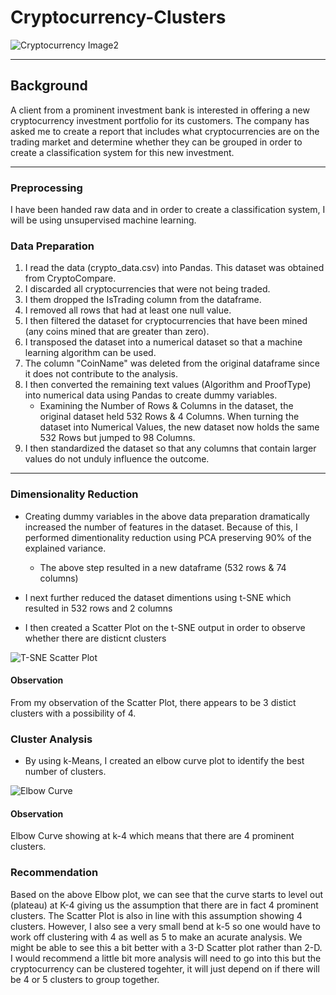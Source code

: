 # Cryptocurrency-Clusters

![Cryptocurrency Image2](https://user-images.githubusercontent.com/82673788/136615133-cc67a062-e7a0-47a2-8d22-9b667d5cb26b.jpg)

_____________________________________________________________________________________________________________________________________________________________________

## Background

A client from a prominent investment bank is interested in offering a new cryptocurrency investment portfolio for its customers.  The company has asked me to create a report that includes what cryptocurrencies are on the trading market and determine whether they can be grouped in order to create a classification system for this new investment.

___________________________________________________________________________________________________________________________________________________________________

### Preprocessing

I have been handed raw data and in order to create a classification system, I will be using unsupervised machine learning.

### Data Preparation

1. I read the data (crypto_data.csv) into Pandas.  This dataset was obtained from CryptoCompare.
2. I discarded all cryptocurrencies that were not being traded.
3. I them dropped the IsTrading column from the dataframe.
4. I removed all rows that had at least one null value.
5. I then filtered the dataset for cryptocurrencies that have been mined (any coins mined that are greater than zero).
6. I transposed the dataset into a numerical dataset so that a machine learning algorithm can be used.
7. The column "CoinName" was deleted from the original dataframe since it does not contribute to the analysis.
8. I then converted the remaining text values (Algorithm and ProofType) into numerical data using Pandas to create dummy variables.
    - Examining the Number of Rows & Columns in the dataset, the original dataset held 532 Rows & 4 Columns.  When turning the dataset into Numerical Values, the new dataset now holds the same 532 Rows but jumped to 98 Columns.
9. I then standardized the dataset so that any columns that contain larger values do not unduly influence the outcome.

_______________________________________________________________________________________________________________________________________________________________________

### Dimensionality Reduction

 - Creating dummy variables in the above data preparation dramatically increased the number of features in the dataset.  Because of this, I performed dimentionality reduction using PCA preserving 90% of the explained variance.

    - The above step resulted in a new dataframe (532 rows & 74 columns)

- I next further reduced the dataset dimentions using t-SNE which resulted in 532 rows and 2 columns
- I then created a Scatter Plot on the t-SNE output in order to observe whether there are disticnt clusters

![T-SNE Scatter Plot](https://user-images.githubusercontent.com/82673788/136614228-7a324de0-f56b-4113-9dc1-eef3ad7ee683.PNG)

#### Observation

From my observation of the Scatter Plot, there appears to be 3 distict clusters with a possibility of 4. 

### Cluster Analysis

- By using k-Means, I created an elbow curve plot to identify the best number of clusters.

![Elbow Curve](https://user-images.githubusercontent.com/82673788/136614736-c5890116-9d82-4311-a396-2daa3a84a9ff.PNG)

#### Observation

Elbow Curve showing at k-4 which means that there are 4 prominent clusters.

### Recommendation

Based on the above Elbow plot, we can see that the curve starts to level out (plateau) at K-4 giving us the assumption that there are in fact 4 prominent clusters.  The Scatter Plot is also in line with this assumption showing 4 clusters.  However, I also see a very small bend at k-5 so one would have to work off clustering with 4 as well as 5 to make an acurate analysis.  We might be able to see this a bit better with a 3-D Scatter plot rather than 2-D.  I would recommend a little bit more analysis will need to go into this but the cryptocurrency can be clustered togehter, it will just depend on if there will be 4 or 5 clusters to group together.



